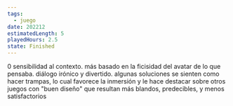 ```yaml
---
tags:
  - juego
date: 202212
estimatedLength: 5
playedHours: 2.5
state: Finished
---
```


0 sensibilidad al contexto. más basado en la ficisidad del avatar de lo que pensaba. diálogo irónico y divertido. algunas soluciones se sienten como hacer trampas, lo cual favorece la inmersión y le hace destacar sobre otros juegos con "buen diseño" que resultan más blandos, predecibles, y menos satisfactorios